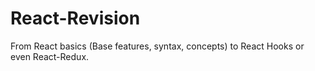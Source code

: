 # React-Revision
From React basics (Base features, syntax, concepts) to React Hooks or even React-Redux.
